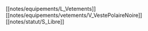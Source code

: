 [[notes/equipements/L_Vetements]] [[notes/equipements/vetements/V_VestePolaireNoire]] [[notes/statut/S_Libre]]